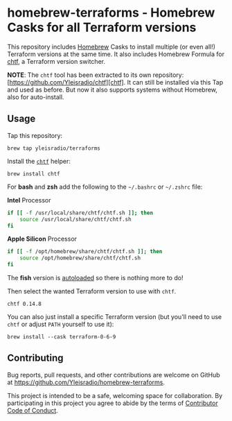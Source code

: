 # homebrew-terraforms - Homebrew Casks for all Terraform versions

This repository includes [Homebrew](https://brew.sh/) Casks to install multiple (or even all!) Terraform versions at the same time. It also includes Homebrew Formula for [chtf][], a Terraform version switcher.

**NOTE**: The `chtf` tool has been extracted to its own repository: [https://github.com/Yleisradio/chtf][chtf]. It can still be installed via this Tap and used as before. But now it also supports systems without Homebrew, also for auto-install.

[chtf]: https://github.com/Yleisradio/chtf

## Usage

Tap this repository:

    brew tap yleisradio/terraforms

Install the [`chtf`](https://github.com/Yleisradio/chtf) helper:

    brew install chtf

For **bash** and **zsh** add the following to the `~/.bashrc` or `~/.zshrc` file:

**Intel** Processor
```bash
if [[ -f /usr/local/share/chtf/chtf.sh ]]; then
    source /usr/local/share/chtf/chtf.sh
fi
```

**Apple Silicon** Processor
```bash
if [[ -f /opt/homebrew/share/chtf/chtf.sh ]]; then
    source /opt/homebrew/share/chtf/chtf.sh
fi
```

The **fish** version is [autoloaded](https://fishshell.com/docs/current/tutorial.html#autoloading-functions) so there is nothing more to do!

Then select the wanted Terraform version to use with `chtf`.

    chtf 0.14.8

You can also just install a specific Terraform version (but you'll need to use `chtf` or adjust `PATH` yourself to use it):

    brew install --cask terraform-0-6-9

## Contributing

Bug reports, pull requests, and other contributions are welcome on GitHub at https://github.com/Yleisradio/homebrew-terraforms.

This project is intended to be a safe, welcoming space for collaboration. By participating in this project you agree to abide by the terms of [Contributor Code of Conduct](CODE_OF_CONDUCT.md).
